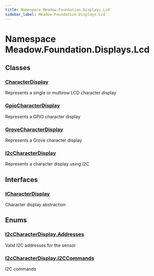 ```yaml
---
title: Namespace Meadow.Foundation.Displays.Lcd
sidebar_label: Meadow.Foundation.Displays.Lcd
---
```

# Namespace Meadow.Foundation.Displays.Lcd
## Classes
### [CharacterDisplay](../Meadow.Foundation.Displays.Lcd/CharacterDisplay)
Represents a single or multirow LCD character display
### [GpioCharacterDisplay](../Meadow.Foundation.Displays.Lcd/GpioCharacterDisplay)
Represents a GPIO character display
### [GroveCharacterDisplay](../Meadow.Foundation.Displays.Lcd/GroveCharacterDisplay)
Represents a Grove character display
### [I2cCharacterDisplay](../Meadow.Foundation.Displays.Lcd/I2cCharacterDisplay)
Represents a character display using I2C
## Interfaces
### [ICharacterDisplay](../Meadow.Foundation.Displays.Lcd/ICharacterDisplay)
Character display abstraction
## Enums
### [I2cCharacterDisplay.Addresses](../Meadow.Foundation.Displays.Lcd/I2cCharacterDisplay.Addresses)
Valid I2C addresses for the sensor
### [I2cCharacterDisplay.I2CCommands](../Meadow.Foundation.Displays.Lcd/I2cCharacterDisplay.I2CCommands)
I2C commands
